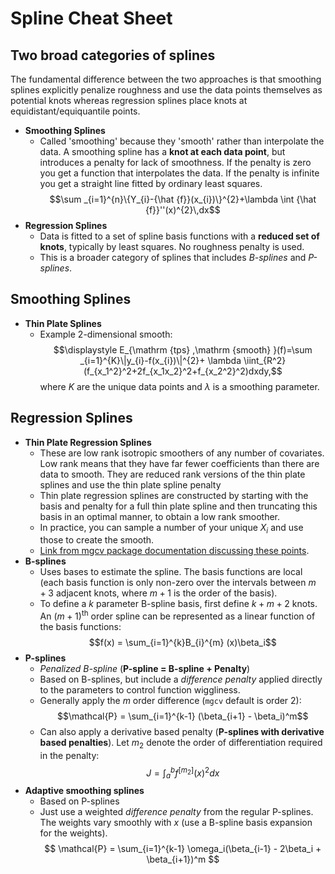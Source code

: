 # Spline Cheat Sheet 
## Two broad categories of splines 
The fundamental difference between the two approaches is that smoothing splines explicitly penalize roughness
and use the data points themselves as potential knots whereas regression splines place knots at
equidistant/equiquantile points.
* __Smoothing Splines__ 
  - Called 'smoothing' because they 'smooth' rather than interpolate the data. A smoothing spline has a **knot at each data point**, but introduces a penalty for lack of smoothness. If the penalty is zero you get a function that interpolates the data. If the penalty is infinite you get a straight line fitted by ordinary least squares.
  $$\sum _{i=1}^{n}\{Y_{i}-{\hat {f}}(x_{i})\}^{2}+\lambda \int {\hat {f}}''(x)^{2}\,dx$$
* __Regression Splines__ 
  - Data is fitted to a set of spline basis functions with a **reduced set of knots**, typically by least squares. No roughness penalty is used.
  -  This is a broader category of splines that includes *B-splines* and *P-splines*. 

## Smoothing Splines 
* __Thin Plate Splines__ 
  - Example 2-dimensional smooth: $$\displaystyle E_{\mathrm {tps} ,\mathrm {smooth} }(f)=\sum _{i=1}^{K}\|y_{i}-f(x_{i})\|^{2}+ \lambda \iint_{R^2}(f_{x_1^2}^2+2f_{x_1x_2}^2+f_{x_2^2}^2)dxdy,$$ where $K$ are the unique data points and $\lambda$ is a smoothing parameter. 

## Regression Splines 
* __Thin Plate Regression Splines__ 
  - These are low rank isotropic smoothers of any number of covariates. Low rank means that they have far fewer coefficients than there are data to smooth. They are reduced rank versions of the thin plate splines and use the thin plate spline penalty 
  - Thin plate regression splines are constructed by starting with the basis and penalty for a full thin plate spline and then truncating this basis in an optimal manner, to obtain a low rank smoother.
  - In practice, you can sample a number of your unique $X_i$ and use those to create the smooth. 
  - [Link from mgcv package documentation discussing these points](https://stat.ethz.ch/R-manual/R-patched/library/mgcv/html/smooth.terms.html).
* __B-splines__ 
  - Uses bases to estimate the spline. The basis functions are local (each basis function is only non-zero over the intervals between $m + 3$ adjacent knots, where $m + 1$ is the order of the basis).
  - To define a $k$ parameter B-spline basis, first define $k + m + 2$ knots. An $(m + 1)^\text{th}$ order spline can be represented as a linear function of the basis functions: $$f(x) = \sum_{i=1}^{k}B_{i}^{m} (x)\beta_i$$
* __P-splines__  
  - *Penalized B-spline* (**P-spline = B-spline + Penalty**)
  - Based on B-splines, but include a *difference penalty* applied directly to the parameters to control function wiggliness. 
  - Generally apply the $m$ order difference (`mgcv` default is order 2):
  $$\mathcal{P} = \sum_{i=1}^{k-1} (\beta_{i+1} - \beta_i)^m$$
  - Can also apply a derivative based penalty (**P-splines with derivative based penalties**). Let $m_2$ denote the order of differentiation required in the penalty:
  $$J = \int_{a}^{b} f^{[m_2]}(x)^2dx$$
* __Adaptive smoothing splines__ 
  - Based on P-splines 
  - Just use a weighted *difference penalty* from the regular P-splines. The weights vary smoothly with $x$ (use a B-spline basis expansion for the weights). 
  $$ \mathcal{P} = \sum_{i=1}^{k-1} \omega_i(\beta_{i-1} - 2\beta_i + \beta_{i+1})^m $$
  
  
 